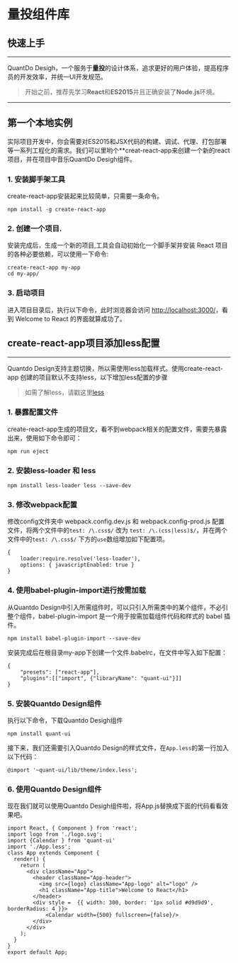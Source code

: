 # **量投组件库**
## 快速上手
-----
QuantDo Desigh，一个服务于**量投**的设计体系，追求更好的用户体验，提高程序员的开发效率，并统一UI开发规范。
> 开始之前，推荐先学习**React**和**ES2015**并且正确安装了**Node.js**环境。

-----
## 第一个本地实例
实际项目开发中，你会需要对ES2015和JSX代码的构建、调试、代理、打包部署等一系列工程化的需求。我们可以里哟个**creat-react-app来创建一个新的react项目，并在项目中音乐QuantDo Desigh组件。

### 1. 安装脚手架工具
create-react-app安装起来比较简单，只需要一条命令。
```
npm install -g create-react-app
```
### 2. 创建一个项目.
安装完成后，生成一个新的项目,工具会自动初始化一个脚手架并安装 React 项目的各种必要依赖，可以使用一下命令:
```
create-react-app my-app
cd my-app/
```
### 3. 启动项目
进入项目目录后，执行以下命令，此时浏览器会访问 [http://localhost:3000/](http://localhost:3000/)，看到 Welcome to React 的界面就算成功了。
## create-react-app项目添加less配置
-----
Quantdo Design支持主题切换，所以需使用less加载样式。使用create-react-app 创建的项目默认不支持less，以下增加less配置的步骤
> 如需了解less，请戳这里[less](http://lesscss.cn/)
### 1. 暴露配置文件
create-react-app生成的项目文，看不到webpack相关的配置文件，需要先暴露出来，使用如下命令即可：
```
npm run eject
```
### 2. 安装less-loader 和 less
```
npm install less-loader less --save-dev
```
### 3. 修改webpack配置
修改config文件夹中 webpack.config.dev.js 和 webpack.config-prod.js 配置文件，将两个文件中的`test: /\.css$/` 改为 `test: /\.(css|less)$/`，并在两个文件中的`test: /\.css$/` 下方的`use`数组增加如下配置项。
```
{
    loader:require.resolve('less-loader'),
    options: { javascriptEnabled: true }
}
```
### 4. 使用babel-plugin-import进行按需加载
从Quantdo Design中引入所需组件时，可以只引入所需类中的某个组件，不必引整个组件，babel-plugin-import 是一个用于按需加载组件代码和样式的 babel 插件。
```
npm install babel-plugin-import --save-dev
```
安装完成后在根目录my-app下创建一个文件.babelrc，在文件中写入如下配置：
```
{
    "presets": ["react-app"],
    "plugins":[["import", {"libraryName": "quant-ui"}]]
}
```
### 5. 安装Quantdo Design组件
执行以下命令，下载Quantdo Desigh组件
```
npm install quant-ui
```
接下来，我们还需要引入Quantdo Design的样式文件，在`App.less`的第一行加入以下代码：
```
@import '~quant-ui/lib/theme/index.less';
```
### 6. 使用Quantdo Design组件
现在我们就可以使用Quantdo Desigh组件啦，将App.js替换成下面的代码看看效果吧。
```
import React, { Component } from 'react';
import logo from './logo.svg';
import {Calendar } from 'quant-ui'
import './App.less';
class App extends Component {
  render() {
    return (
      <div className="App">
        <header className="App-header">
          <img src={logo} className="App-logo" alt="logo" />
          <h1 className="App-title">Welcome to React</h1>
        </header>
        <div style =  {{ width: 300, border: '1px solid #d9d9d9', borderRadius: 4 }}>
            <Calendar width={500} fullscreen={false}/>
        </div>
      </div>
    );
  }
}
export default App;
```
